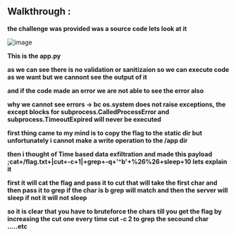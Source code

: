 ## Walkthrough :
  **the challenge was provided was a source code lets look at it**

  ![image](https://github.com/user-attachments/assets/f9717d91-d817-4ab9-b444-be24f6ba98d7)

  **This is the app.py**

  **as we can see there is no validation or sanitizaion so we can execute code as we want but we cannont see the output of it**

  **and if the code made an error we are not able to see the error also**

  **why we cannot see errors -> bc os.system does not raise exceptions, the except blocks for subprocess.CalledProcessError and subprocess.TimeoutExpired will never be executed**
  
  **first thing came to my mind is to copy the flag to the static dir but unfortunately i cannot make a write operation to the  /app dir** 
  
  **then i thought of Time based data exfiltration and made this payload ;cat+/flag.txt+|cut+-c+1|+grep+-q+'^b'+%26%26+sleep+10  lets explain it**

  **first it will cat the flag and pass it to cut that will take the first char and then pass it to grep if the char is b grep will match and then the server will sleep if not it will not sleep**

  **so it is clear that you have to bruteforce the chars till you get the flag by increasing the cut one every time cut -c 2 to grep the secound char .....etc**
